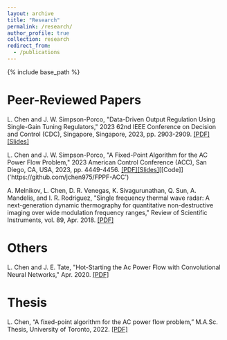 ```yaml
---
layout: archive
title: "Research"
permalink: /research/
author_profile: true
collection: research
redirect_from:
  - /publications
---
```


{% include base_path %}

Peer-Reviewed Papers 
======
L. Chen and J. W. Simpson-Porco, "Data-Driven Output Regulation Using Single-Gain Tuning Regulators," 2023 62nd IEEE Conference on Decision and Control (CDC), Singapore, Singapore, 2023, pp. 2903-2909. [[PDF]](https://www.control.utoronto.ca/~jwsimpson/papers/2023d.pdf) [[Slides]]('http://jchen975.github.io/files/sgtr-slides.pdf') 

L. Chen and J. W. Simpson-Porco, "A Fixed-Point Algorithm for the AC Power Flow Problem," 2023 American Control Conference (ACC), San Diego, CA, USA, 2023, pp. 4449-4456. [[PDF]](https://www.control.utoronto.ca/~jwsimpson/papers/2022g.pdf)[[Slides]]('http://jchen975.github.io/files/fppf-slides.pdf')[[Code]]('https://github.com/jchen975/FPPF-ACC')

A. Melnikov, L. Chen, D. R. Venegas, K. Sivagurunathan, Q. Sun, A. Mandelis, and I. R. Rodriguez, "Single frequency thermal wave radar: A next-generation dynamic thermography for quantitative non-destructive imaging over wide modulation frequency ranges," Review of Scientific Instruments, vol. 89, Apr. 2018. [[PDF]](https://doi.org/10.1063/1.5016339)


Others 
======
L. Chen and J. E. Tate, "Hot-Starting the Ac Power Flow with Convolutional Neural Networks,"
Apr. 2020. [[PDF]](https://arxiv.org/pdf/2004.09342)


Thesis
======
L. Chen, “A fixed-point algorithm for the AC power flow problem,” M.A.Sc. Thesis, University of Toronto, 2022. [[PDF]](https://www.control.utoronto.ca/˜jwsimpson/thesis/lc-masc.pdf)
